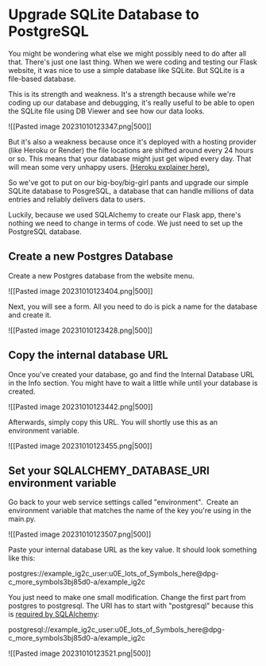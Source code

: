 # Upgrade SQLite Database to PostgreSQL

You might be wondering what else we might possibly need to do after all that. There's just one last thing. When we were coding and testing our Flask website, it was nice to use a simple database like SQLite. But SQLite is a file-based database.

This is its strength and weakness. It's a strength because while we're coding up our database and debugging, it's really useful to be able to open the SQLite file using DB Viewer and see how our data looks.

![[Pasted image 20231010123347.png|500]]

But it's also a weakness because once it's deployed with a hosting provider (like Heroku or Render) the file locations are shifted around every 24 hours or so. This means that your database might just get wiped every day. That will mean some very unhappy users. [(Heroku explainer here).](https://devcenter.heroku.com/articles/sqlite3)

So we've got to put on our big-boy/big-girl pants and upgrade our simple SQLite database to PosgreSQL, a database that can handle millions of data entries and reliably delivers data to users.

Luckily, because we used SQLAlchemy to create our Flask app, there's nothing we need to change in terms of code. We just need to set up the PostgreSQL database.

## Create a new Postgres Database

Create a new Postgres database from the website menu.

![[Pasted image 20231010123404.png|500]]

Next, you will see a form. All you need to do is pick a name for the database and create it.

![[Pasted image 20231010123428.png|500]]

## Copy the internal database URL

Once you've created your database, go and find the Internal Database URL in the Info section. You might have to wait a little while until your database is created.

![[Pasted image 20231010123442.png|500]]

Afterwards, simply copy this URL. You will shortly use this as an environment variable.

![[Pasted image 20231010123455.png|500]]

## Set your SQLALCHEMY_DATABASE_URI environment variable

Go back to your web service settings called "environment".  Create an environment variable that matches the name of the key you're using in the main.py.

![[Pasted image 20231010123507.png|500]]

Paste your internal database URL as the key value. It should look something like this:

postgres://example_ig2c_user:u0E_lots_of_Symbols_here@dpg-c_more_symbols3bj85d0-a/example_ig2c

You just need to make one small modification. Change the first part from postgres to postgresql. The URI has to start with "postgresql" because this is [required by SQLAlchemy](https://docs.sqlalchemy.org/en/20/core/engines.html#postgresql):

postgresql://example_ig2c_user:u0E_lots_of_Symbols_here@dpg-c_more_symbols3bj85d0-a/example_ig2c

![[Pasted image 20231010123521.png|500]]